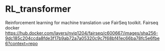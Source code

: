 # RL_transformer
Reinforcement learning for machine translation use FairSeq toolkit. 
Fairseq docker https://hub.docker.com/layers/nvip1204/fairseq/c600667/images/sha256-9dc185c204ccda8fde3f17b9ab72a7a05320c9c7f68bf41ec66ba78fc5e6fbe6?context=repo
